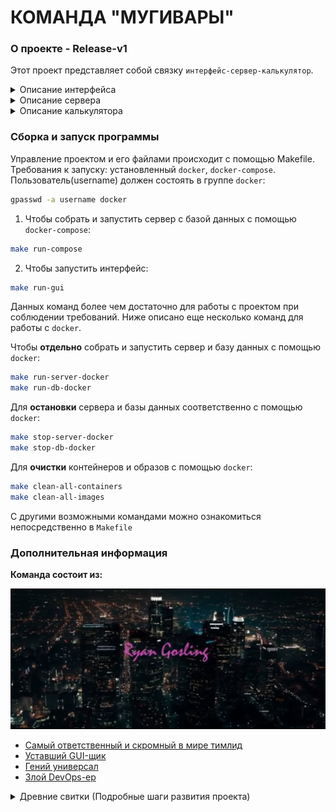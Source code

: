 # КОМАНДА "МУГИВАРЫ"

### О проекте - Release-v1

Этот проект представляет собой связку `интерфейс-сервер-калькулятор`.

<details>
<summary>Описание интерфейса</summary>

Интерфейс содержит: 
- Текстовое поле для ввода выражения
- Переключение режима дробного вычисления
- Кнопку "Вычислить"
- Кнопку "Очистить" выражение
- Текст, отображающий ответ от сервера с результатом работы калькулятора или ошибки
- Таблицу с историей вычислений с сервера
- Строка описывающая состояние сервера и подключение к нему

</details>

<details>
<summary>Описание сервера</summary>

- Является асинхронным и поддерживает одновременное подключение множества клиентов с помощью сокетов и отдельных потоков для каждого клиента.
- Каждое успешное вычисление записывается в историю, реализованную в виде базы данных и хранящуюся в репозитории.
- При получении успешного результата вычислений клиенту, запросившему вычисление, передаётся, помимо результата, история всех вычислений для синхронизации.
- При получении успешного результата вычислений всем клиентам высылается разница(`dif`) между имеющейся у клиентов историей вычислений и хранящейся на сервере.
- При возникновении ошибки при вычислении, ошибка не заносится в историю, соответственно ошибку видит только клиент, запросивший вычисление.
- Сокет клиента удаляется из оперативной памяти сервера в том случае, если при попытке выслать `dif` клиент не отвечает (Клиент был закрыт или соединение было разорвано).

</details>

<details>
<summary>Описание калькулятора</summary>

- Ввод данных осуществляется через стандартный ввод данных (stdin).
- Вывод осуществляется через стандартный вывод данных (stdout).
- Объем входных данных составляет менее 1 Кбайт (иначе UB).
- Окончание ввода определяется после считывания EOF.
- Разрешена только кодировка [0-9()*+\/\s-] (в противном случае возвращаемый код программы не равен 0).
- 0-9 соответствует одному символу в диапазоне от 0 (индекс 48) до 9 (индекс 57) (с учетом регистра).
- ()\*+ соответствует одному символу в списке ()\*+ (с учетом регистра).
- \/ соответствует символу / с индексом (или) буквально (с учетом регистра) \s соответствует любому символу пробела (эквивалентно [ \r\n\t\f\v ]).
- \- соответствует символу - с индексом (или) буквально (с учетом регистра).
- Допустимы только правильные арифметические выражения (в противном случае возвращаемый код не равен 0).
- Все числа в данном выражении являются целыми числами из диапазона $[0 \dots 2 \times 10^9]$ (в противном случае UB).
- Все промежуточные результаты (для любого допустимого порядка вычисления) укладываются в диапазон $[-2 \times 10^9 \dots +2 \times 10^9]$ (иначе UB).
- Должен поддерживаться флаг --float, который переводит вычисления приложения в режим вещественных чисел, точность которых до 4 знаков после запятой $(10^{-4}).$

</details>

### Сборка и запуск программы

Управление проектом и его файлами происходит с помощью Makefile. Требования к запуску: установленный `docker`, `docker-compose`. Пользователь(username) должен состоять в группе `docker`:

```bash
gpasswd -a username docker
```

1. Чтобы собрать и запустить сервер с базой данных с помощью `docker-compose`:

```bash
make run-compose
```

2. Чтобы запустить интерфейс:

```bash
make run-gui
```

Данных команд более чем достаточно для работы с проектом при соблюдении требований. Ниже описано еще несколько команд для работы с `docker`.

Чтобы **отдельно** собрать и запустить сервер и базу данных с помощью `docker`:

```bash
make run-server-docker
make run-db-docker
```

Для **остановки** сервера и базы данных соответственно с помощью `docker`:

```bash
make stop-server-docker
make stop-db-docker
```

Для **очистки** контейнеров и образов с помощью `docker`:

```bash
make clean-all-containers
make clean-all-images
```

С другими возможными командами можно ознакомиться непосредственно в `Makefile`

### Дополнительная информация

**Команда состоит из:**

![В главных ролях](./drive.png)

- [Самый ответственный и скромный в мире тимлид](https://github.com/Pancko)
- [Уставший GUI-щик](https://github.com/Azriel230)
- [Гений универсал](https://github.com/Guolinang)
- [Злой DevOps-ер](https://github.com/Ne-ko-Chan)

<details>
<summary>Древние свитки (Подробные шаги развития проекта)</summary>

## MVP - Калькулятор

### О проекте

Этот проект представляет собой консольное приложение — Калькулятор.
Требования к программе:

- Ввод данных осуществляется через стандартный ввод данных (stdin).
- Вывод осуществляется через стандартный вывод данных (stdout).
- Объем входных данных составляет менее 1 Кбайт (иначе UB).
- Окончание ввода определяется после считывания EOF.
- Разрешена только кодировка [0-9()*+\/\s-] (в противном случае возвращаемый код программы не равен 0).
- 0-9 соответствует одному символу в диапазоне от 0 (индекс 48) до 9 (индекс 57) (с учетом регистра).
- ()\*+ соответствует одному символу в списке ()\*+ (с учетом регистра).
- \/ соответствует символу / с индексом (или) буквально (с учетом регистра) \s соответствует любому символу пробела (эквивалентно [ \r\n\t\f\v ]).
- \- соответствует символу - с индексом (или) буквально (с учетом регистра).
- Допустимы только правильные арифметические выражения (в противном случае возвращаемый код не равен 0).
- Все числа в данном выражении являются целыми числами из диапазона $[0 \dots 2 \times 10^9]$ (в противном случае UB).
- Все промежуточные результаты (для любого допустимого порядка вычисления) укладываются в диапазон $[-2 \times 10^9 \dots +2 \times 10^9]$ (иначе UB).
- Должен поддерживаться флаг --float, который переводит вычисления приложения в режим вещественных чисел, точность которых до 4 знаков после запятой $(10^{-4}).$

### Сборка и запуск программы

Чтобы собрать программу, вам нужен компилятор `gcc` или `clang`. Следуйте этим шагам:

1. Откройте терминал в папке с проектом.
2. Напишите и запустите команду:

```bash
make all
```

Чтобы запустить программу в режиме целых чисел, введите в терминал команду:

```bash
make run-int
```

Чтобы запустить программу в режиме вещественных чисел, введите в терминал команду:

```bash
make run-float
```

### Как это работает?

Для переключения режимов используется глобальный флаг flag_float. 0 — целые числа, 1 — вещественные числа.
Для разделения типов long (целые) и double (дробные) используется объединение Number.
Для вычислений используется структура Stack. В ней содержится массив данных data с достаточно большим размером STACK_SIZE, и переменная top, указывающая на вершину стека.
Для работы со стеком были написаны следующие функции:

- initializeStack — инициализирует стек.
- isEmptyStack и isFullStack — проверяют стек на пустоту и заполненность.
- pushStack — кладет элемент в стек.
- popStack — вытаскивает верхний элемент стека и возвращает его.
- peekStack — возвращает верхний элемент стека, но не удаляет его.
Для проверки корректности требований к программе Калькулятор были написаны функции:
- checkNumberSize — проверяет, что число находится в диапазоне $[-2 \times 10^9 \dots +2 \times 10^9]$.
- validateInput — парсер входного выражения, проверяющий его корректность.
Для вычисления выражения были написаны функции:
- priorityOperations — возвращает номер операции (ее приоритет).
- applyOperation — на вход получает два числа и код операции, а возвращает результат вычисления (исключая деление на 0)
- calculatingExpression — главная функция, которая вычисляет выражение. Создается два стека: для чисел и операций, далее происходит парсинг выражения: числа и операции попадают в стек. Если есть закрывающаяся скобка, то производятся вычисления выражения до тех пор, пока из стека операций не достанем открывающуюся скобку. В конце вычисляется выражение и возвращается его значение.

В функции main считываем флаг --float, выставляем значение флага flag_float, проверяется корректность выражения и производится его вычисление. В конце оно выводится в stdout.

## RC1 - Сервер

Следующий этап развития проекта - сервер, реализованный в **src/server.py** и запускаемый с помощью команды:

```bash
make run-server
```

### Функциональные особенности сервера

- Запуск в локальной сети (127.0.0.1).
- Сборка калькулятора при запуске сервера.
- Получение POST запроса с выражением для вычисления.
- Запуск калькулятора с полученным выражением.
- Построение отчётов с помощью `structlog`, выведение их в консоль и сохранение в `JSON` формате.
- Выдаёт код 500 при возникновении ошибок на любом этапе обработки и выполнения запроса.
- Выдаёт код 200 при корректной работе сервера и калькулятора.

### Use case - отправить выражение на вычисление

- Пользователь отправляет POST-запрос с выражением на сервер.
- Сервер передает выражение калькулятору.
- Калькулятор вычисляет результат или возвращает ошибку.
- Сервер возвращает результат или описание ошибки пользователю.

### Дневники разработки rc1

- 7.03.2025: `GEAR-1`, разработана и протестирована первая версия сервера, обрабатывающая POST запросы и выдающая ответ от калькулятора.
- 8.03.2025: `GEAR-2`, `GEAR-3`, доработан и протестирован функционал логирования, добавлена make-команда для сборки.

## RC2 - GUI

Ипользуем `pyside6`, да помилует нас Господь, для разработки графического интерфейса взаимодействия с сервером.
Для запуска этого чуда используем:

```bash
make run-app
```

### Описание и требования к интерфейсу

- Интерфейс содержит: текстовое поле для ввода, checkbox "float", кнопку "Вычислить", текстовое поле для результатов работы.
- Интерфейс программы выстроен с помощью Vertical Layout, где сверху вниз:
  - 1 уровень: текстовое поле для ввода и checkbox "float".
  - 2 уровень: кнопка "Вычислить".
  - 3 уровень: текстовое поле для результатов работы.
- Текстовое поля для ввода изначально пустое. Пользователь может вводить в него знаки [0-9()*+\/-]. Первым символом может быть только цифра или открывающая скобка.
- Checkbox "float" отвечает за наличие флага "--float" в POST-запросе, который отправляется на сервер.
- Кнопка "Вычислить" не активна (не доступна для нажатия) пока текстовое поле для ввода пусто. Кнопка становится активной если в текстовом поле для ввода появляются символы.
- Текстовое поле для результатов работы изначально пустое. Пользователь не может вводить информацию в данное поле. Текстовое поле для результатов работы изменяется при получении результата работы сервера. В нём пишется результат работы калькулятора или описание возникшей ошибки.

### Use cases

1. Ввод выражения:
   - Пользователь вводит выражение в текстовое поле.
   - Кнопка "Вычислить" становится активной
2. Отправить запрос на сервер:
   - Пользователь нажимает кнопку "Вычислить".
   - Программа отправляет POST-запрос на сервер.
3. Получить результат:
   - Интерфейс получает ответ от сервера и отображает результат или описание ошибки.

### UML-диаграмма данного этапа

![Alt text](/UML.png)

### Дневники разработки rc2

- 23.03.2025: `GEAR-6`, `GEAR-7`, разработан графический интерфейс и внесены поправки в makefile.
- 25.03.2025: Протестирован написанный функционал и закрыт соответствующий EPIC.

## Release-v1 - Множественное растройство личности (клиентов)

**Решаемая задача**: возможность подключения и одновременной работы с сервером множества клиентов; возможность получать информацию об истории вычислений, собранной со всех клиентов.

### Описание и требования к работе клиента и сервера

**Клиент:**

- При запросе вычислений, помимо ответа, получает историю вычислений с сервера.
- История отображается в виде таблицы, отсортированной по времени вычислений, где:
  - 1 столбец - время вычисления;
  - 2 столбец - введенное выражение;
  - 3 столбец - результат вычисления.

**Сервер:**

- Становится асинхронным и поддерживает одновременное подключение множества клиентов с помощью сокетов и отдельных потоков для каждого клиента.
- Каждое успешное вычисление записывается в историю, реализованную в виде базы данных и хранящуюся в репозитории.
- При получении успешного результата вычислений клиенту, запросившему вычисление, передаётся, помимо результата, история всех вычислений для синхронизации.
- При получении успешного результата вычислений всем клиентам высылается разница(`dif`) между имеющейся у клиентов историей вычислений и хранящейся на сервере.
- При возникновении ошибки при вычислении, ошибка не заносится в историю, соответственно ошибку видит только клиент, запросивший вычисление.
- Сокет клиента удаляется из оперативной памяти сервера в том случае, если при попытке выслать `dif` клиент не отвечает (Клиент был закрыт или соединение было разорвано).

### Дневники разработки Release-v1
- 26.03.2025: `GEAR-13`, `GEAR-14`. Перенесён калькулятор и тесты для него из другой команды (произошло слияние). Makefile переписан с учетом всех необходимых зависимостей для запуска.
- 27.03.2025: `GEAR-9`, `GEAR-10`, `GEAR-13`. Подготовка GUI к последующим изменениям, сервер переписан на FastAPI. Редактировался Makefile.
- 28.03.2025: `GEAR-10`. Сервер работает в отдельном терминале, а не в бекграунде.
- 29.03.2025: `GEAR-11`. Создание базы данных.
- 30.03.2025: `GEAR-16`. Докеризация сервера и базы данных.
- 01.04.2025: ПРОФЕССИОНАЛЬНЫЙ ПРАЗДНИК КОМАНДЫ ДУРАКОВ, НИКТО НИЧЕГО НЕ ДЕЛАЛ.
- 02.04.2025: `GEAR-15`, `GEAR-16`. GUI: написан тротлинг для обработки состояния сервера. Фиксы докера.
- 03.04.2025: `GEAR-12`, `GEAR-19`. Написана работа с асинхронными сокетами для сервера. Добавлен docker-compose, налажена первая версия CI/CD Pipeline-а.
- 04.04.2025: `GEAR-17`, `GEAR-18`, `GEAR-19`. GUI полностью адаптирован для работы с WebSocket. На сервер возвращёны structlog логи. Фиксы и дебаги docker-compose.

</details>